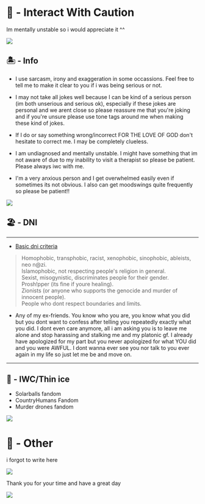 # 🌊 - Interact With Caution        
Im mentally unstable so i would appreciate it ^^

![](https://64.media.tumblr.com/0e6ed881462e4a2bec31a37dd25ee812/70456ea8a31cb6f3-54/s2048x3072/6d7c8c0f314d62e41578d46df9fd6f90fce9fd1b.pnj)
## 🏝 - Info
- I use sarcasm, irony and exaggeration in some occassions. Feel free to tell me to make it clear to you if i was being serious or not.

- I may not take all jokes well because I can be kind of a serious person (im both unserious and serious ok), especially if these jokes are personal and we arent close so please reassure me that you're joking and if you're unsure please use tone tags around me when making these kind of jokes.

- If I do or say something wrong/incorrect FOR THE LOVE OF GOD don't hesitate to correct me. I may be completely clueless.

- I am undiagnosed and mentally unstable. I might have something that im not aware of due to my inability to visit a therapist so please be patient. Please always iwc with me.

- I'm a very anxious person and I get overwhelmed easily even if sometimes its not obvious. I also can get moodswings quite frequently so please be patient!!

![](https://64.media.tumblr.com/1a6a606c55978b9f790c3b1ff5ce96d7/70456ea8a31cb6f3-f0/s2048x3072/d5ba20754cefc5e4156f2db68589b1ea83473fe8.pnj)
## 🏖 - DNI
***
- [Basic dni criteria](https://basic-dni.crd.co/)
> Homophobic, transphobic, racist, xenophobic, sinophobic, ableists, neo n@zi.                   
> Islamophobic, not respecting people's religion in general.                  
> Sexist, misogynistic, discriminates people for their gender.                             
> Prosh!pper (its fine if youre healing).                             
> Zionists (or anyone who supports the genocide and murder of innocent people).                            
> People who dont respect boundaries and limits.                                     

  - Any of my ex-friends. You know who you are, you know what you did but you dont want to confess after telling you repeatedly exactly what you did. I dont even care anymore, all i am asking you is to leave me alone and stop harassing and stalking me and my platonic gf. I already have apologized for my part but you never apologized for what YOU did and you were AWFUL. I dont wanna ever see you nor talk to you ever again in my life so just let me be and move on.
***
## 🌅 - IWC/Thin ice
- Solarballs fandom
- CountryHumans Fandom
- Murder drones fandom

![](https://64.media.tumblr.com/a6ef4cc189385e2790516554708f7bcb/70456ea8a31cb6f3-24/s2048x3072/81c2eedd8072699c8beb2a5d9dd08abf9496832d.pnj)
# 🌊 - Other
i forgot to write here         

![](https://64.media.tumblr.com/9c6c14517b11b356f3c6961e5ae3ab05/70456ea8a31cb6f3-d1/s2048x3072/160643167ba60b9cd87d16e777fea3fa9296a860.pnj)

Thank you for your time and have a great day

![](https://64.media.tumblr.com/38a54d48042c1c2e8ba8961ab8ba552c/70456ea8a31cb6f3-08/s2048x3072/cea875e38614ec68082922e8630cc92458e4565a.pnj)


